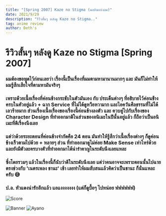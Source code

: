 ```yaml
---
title: "[Spring 2007] Kaze no Stigma (มลทินแห่งลม)"
date: 2021/9/29
description: "รีวิิวสั้นๆ หลังดู Kaze no Stigma.."
tag: anime review
author: Deth's
---
```


# รีวิิวสั้นๆ หลังดู Kaze no Stigma [Spring 2007]

### ผมต้องขอพูดไว้ก่อนเลยว่า เรื่องนี้เป็นเรื่องที่ผมตามหามานานมากๆ และ มันก็ไม่ทำให้ผมรู้สึกเสียใจที่ตามหามันจริงๆ

### เพราะด่้วยเนื้อเรื่องที่ค่อนข้างกระชับในตัวมันเอง กับ ประเด็นต่างๆ ที่อธิบายไว้ค่อนข้่างครบในคัวอยู่แล้ว + ฉาก Service ที่ไม่ได้ดูหวือหวามาก และไอควันศีลธรรมที่ไม่ได้เลวร้ายมาก ส่วนเรื่องเนื้อเรื่องของเรื่องนี้ค่อนข้างลงตัว และ ควบคู่ไปกับเรื่องของ Character Design ที่ทำออกมาดีในส่วนของอนิเมะในปีนั้นอยู่แล้ว ก็ถือว่าเป็นอนิเมะที่ดีเรื่องนึงเลย

### แต่ว่าด้วยระยะตอนที่ค่อนข้างจำกัดคือ 24 ตอน มันทำให้รู้สึกว่าเนื้อเรื่องต่างๆ ก็ดูค่อนข้างเร็วตามไปด้วย + หลายๆ ส่วน ที่ทำออกมาดูไม่ค่อย Make Sense เท่าไหร่ด้วย และยังมีตัวละครบางตัวที่ทำออกมาได้น่ารำคาญในระดับนึงเลยแหละ

### ซึ่งโดยรวมๆ แล้วในเรื่องนี้ก็นับว่าดีในระดับนึงเลย แต่ว่าคนอาจจะเพราะตอนนั้นไปฉายตรงช่วงกับ 'เนตรเพลง ชานะ' เข้า เลยทำให้ผมสับสนแล้วคิดว่าเป็นชานะ ก็นั่นแหละครับ 😅

### ป.ล. หัวแดงน่ารักอีกแล้ว แอแงงงงงงง (แต่ก็ดูบื้อๆ ไปหน่อย ฟฟฟฟฟฟ)

![Score](https://img.shields.io/badge/Score-8%2F10-coral?style=for-the-badge)

![Banner](https://sv1.picz.in.th/images/2021/09/29/Cv186g.jpg)
![Ayano](https://sv1.picz.in.th/images/2021/09/29/Cv1VWW.jpg)